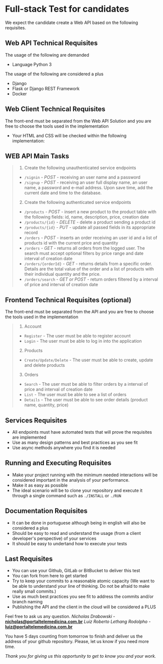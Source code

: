 # Full-stack Test for candidates

We expect the candidate create a Web API based on the following requisites.

## Web API Technical Requisites

The usage of the following are demanded
- Language Python 3

The usage of the following are considered a plus
- Django
- Flask or Django REST Framework
- Docker

## Web Client Technical Requisites
The front-end must be separated from the Web API Solution and you are free to choose the tools used in the implementation
- Your HTML and CSS will be checked within the following implementation:

## WEB API Main Tasks
> 1. Create the following unauthenticated service endpoints
>  * `/signin` - *POST* - receiving an user name and a password
>  * `/signup` - *POST* - receiving an user full display name, an user name, a password and e-mail address. Upon save time, add the current date and time to the database.
> 2. Create the following authenticated service endpoints
>  * `/products` - *POST* - insert a new product to the product table with the following fields: id, name, description, price, creation date
>  * `/products/{id}` - *DELETE* - delete a product sending a product id
>  * `/products/{id}` - *PUT* - update all passed fields in its appropriate record
>  * `/orders` - *POST* - inserts an order receiving an user id and a list of products id with the current price and quantity
>  * `/orders` - *GET* - returns all orders from the logged user. The search must accept optional filters by price range and date interval of creation date
>  * `/orders/{orderId}` - *GET* - returns details from a specific order. Details are the total value of the order and a list of products with their individual quantity and the price.
>  * `/orders/search` - *GET or POST* - return orders filtered by a interval of price and interval of creation date

## Frontend Technical Requisites (optional)
The front-end must be separated from the API and you are free to choose the tools used in the implementation
> 1. Account
>  * `Register` - The user must be able to register account
>  * `Login` - The user must be able to log in into the application
> 2. Products
>  * `Create/Update/Delete` - The user must be able to create, update and delete products
> 3. Orders
>  * `Search` - The user must be able to filter orders by a interval of price and interval of creation date
>  * `List` - The user must be able to see a list of orders
>  * `Details` - The user must be able to see order details (product name, quantity, price)

## Services Requisites
- All endpoints must have automated tests that will prove the requisites are implemented
- Use as many design patterns and best practices as you see fit
- Use async methods anywhere you find it is needed

## Running and Executing Requisites
- Make your project running with the minimum needed interactions will be considered important in the analysis of your performance.
- Make it as easy as possible
- The ideal scenario will be to clone your repository and execute it through a single command such as `./INSTALL` or `./RUN`

## Documentation Requisites
- It can be done in portuguese although being in english will also be considered a plus
- Should be easy to read and understand the usage (from a client developer's perspective) of your services
- It should be  easy to undertand how to execute your tests

## Last Requisites
- You can use your Github, GitLab or BitBucket to deliver this test
- You can fork from here to get started
- Try to keep your commits to a reasonable atomic capacity (We want to be able to understand your line of thinking. Do not be afraid to make really small commits.)
- Use as much best practices you see fit to address the commits and/or branch naming
- Publishing the API and the client in the cloud will be considered a PLUS


Feel free to ask us any question.
*Nicholas Drabowski* - **nicholas@portaltelemedicina.com.br**
*Luiz Roberto Lethang Rodolpho* - **luiz@portaltelemedicina.com.br**

You have 5 days counting from tomorrow to finish and deliver us the address of your github repository. Please, let us know if you need more time.



*Thank you for giving us this opportunity to get to know you and your work.*
